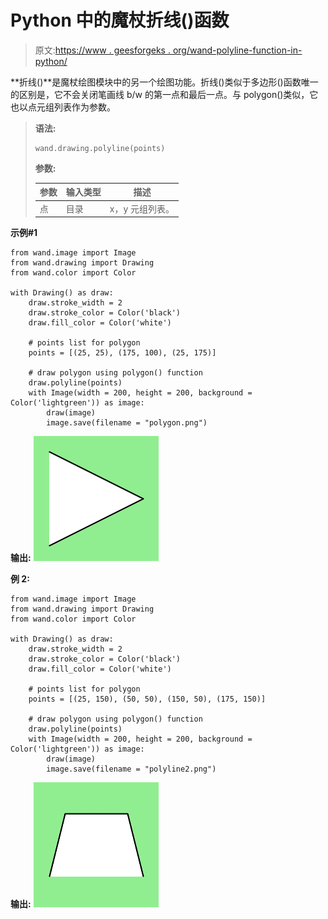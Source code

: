 # Python 中的魔杖折线()函数

> 原文:[https://www . geesforgeks . org/wand-polyline-function-in-python/](https://www.geeksforgeeks.org/wand-polyline-function-in-python/)

**折线()**是魔杖绘图模块中的另一个绘图功能。折线()类似于多边形()函数唯一的区别是，它不会关闭笔画线 b/w 的第一点和最后一点。与 polygon()类似，它也以点元组列表作为参数。

> **语法:**
> 
> ```
> wand.drawing.polyline(points)
> 
> ```
> 
> **参数:**
> 
> | 参数 | 输入类型 | 描述 |
> | --- | --- | --- |
> | 点 | 目录 | x，y 元组列表。 |

**示例#1**

```
from wand.image import Image
from wand.drawing import Drawing
from wand.color import Color

with Drawing() as draw:
    draw.stroke_width = 2
    draw.stroke_color = Color('black')
    draw.fill_color = Color('white')

    # points list for polygon
    points = [(25, 25), (175, 100), (25, 175)]

    # draw polygon using polygon() function
    draw.polyline(points)
    with Image(width = 200, height = 200, background = Color('lightgreen')) as image:
        draw(image)
        image.save(filename = "polygon.png")
```

**输出:**
![](img/5051184851c5f9526de5bbb45ca5ffbd.png)

**例 2:**

```
from wand.image import Image
from wand.drawing import Drawing
from wand.color import Color

with Drawing() as draw:
    draw.stroke_width = 2
    draw.stroke_color = Color('black')
    draw.fill_color = Color('white')

    # points list for polygon
    points = [(25, 150), (50, 50), (150, 50), (175, 150)]

    # draw polygon using polygon() function
    draw.polyline(points)
    with Image(width = 200, height = 200, background = Color('lightgreen')) as image:
        draw(image)
        image.save(filename = "polyline2.png")
```

**输出:**
![](img/6f25c8c1a969b1477b41c7b39449ba1d.png)
